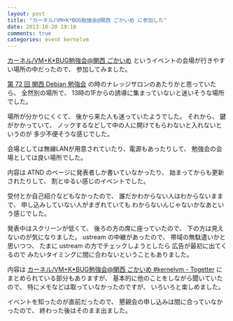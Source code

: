 ```yaml
---
layout: post
title: "カーネル/VM+K*BUG勉強会@関西 ごかいめ に参加した"
date: 2013-10-20 19:10
comments: true
categories: event kernelvm
---
```

[カーネル/VM+K*BUG勉強会@関西 ごかいめ](http://atnd.org/events/43501)
というイベントの会場が行きやすい場所の中だったので、
参加してみました。

<!--more-->

[第 72 回 関西 Debian 勉強会](https://wiki.debian.org/KansaiDebianMeeting/20130526)
の時のナレッジサロンのあたりかと思っていたら、
全然別の場所で、
13時の1Fからの誘導に集まっていないと迷いそうな場所でした。

場所が分かりにくくて、
後から来た人も迷っていたようでした。
それから、
鍵がかかっていて、
ノックするなどして中の人に開けてもらわないと入れないというのが
多少不便そうな感じでした。

会場としては無線LANが用意されていたり、電源もあったりして、
勉強会の会場としては良い場所でした。

内容は ATND のページに発表者しか書いていなかったり、
始まってからも更新されたりして、
割とゆるい感じのイベントでした。

受付とか自己紹介などもなかったので、
誰だかわからない人はわからないままで、
申し込みしていない人がまぎれていても
わからないんじゃないかなあという感じでした。

発表中はスクリーンが低くて、
後ろの方の席に座っていたので、
下の方は見えないのが気になりました。
ustream の中継があったので、
帯域の無駄遣いかと思いつつ、
たまに ustream の方でチェックしようとしたら
広告が最初に出てくるので
みたいタイミングに間に合わないということもありました。

内容は
[カーネル/VM+K*BUG勉強会@関西 ごかいめ #kernelvm - Togetter](http://togetter.com/li/578958)
にまとめられている部分もありますが、
基本的に他のことをしながら聞いていたので、
特にメモなどは取っていなかったのですが、
いろいろと楽しめました。

イベントを知ったのが直前だったので、
懇親会の申し込みは間に合っていなかったので、
終わった後はそのまま出ました。
